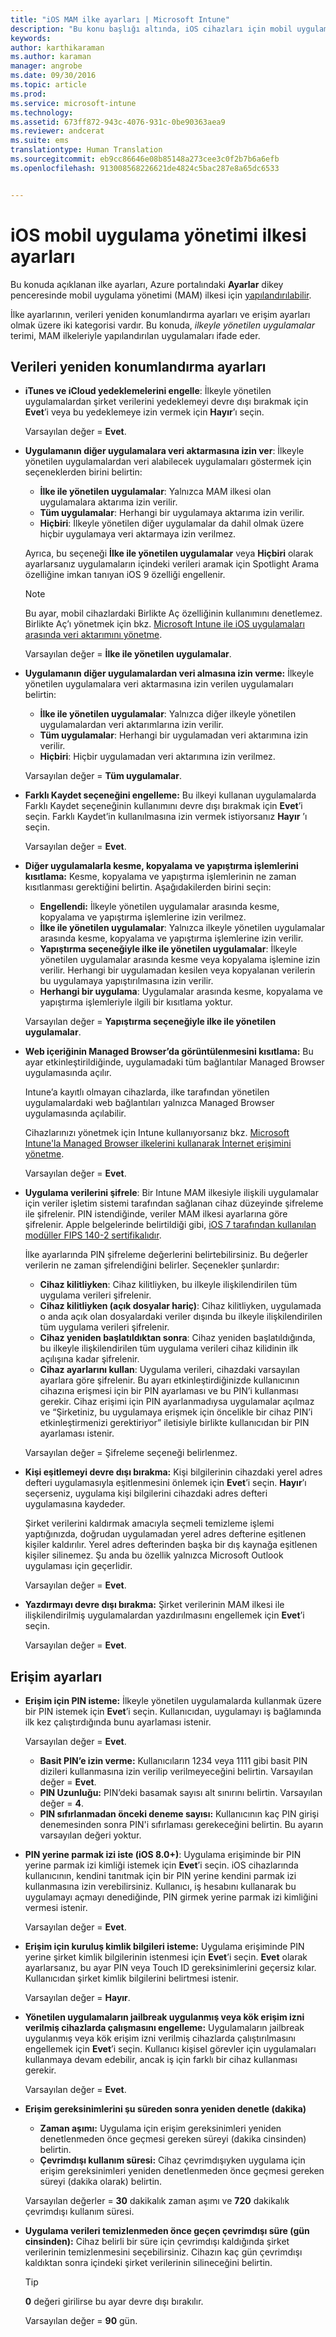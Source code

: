```yaml
---
title: "iOS MAM ilke ayarları | Microsoft Intune"
description: "Bu konu başlığı altında, iOS cihazları için mobil uygulama yönetimi ilkesi ayarları açıklanır."
keywords: 
author: karthikaraman
ms.author: karaman
manager: angrobe
ms.date: 09/30/2016
ms.topic: article
ms.prod: 
ms.service: microsoft-intune
ms.technology: 
ms.assetid: 673ff872-943c-4076-931c-0be90363aea9
ms.reviewer: andcerat
ms.suite: ems
translationtype: Human Translation
ms.sourcegitcommit: eb9cc86646e08b85148a273cee3c0f2b7b6a6efb
ms.openlocfilehash: 913008568226621de4824c5bac287e8a65dc6533


---
```


#  <a name="ios-mobile-app-management-policy-settings"></a>iOS mobil uygulama yönetimi ilkesi ayarları
Bu konuda açıklanan ilke ayarları, Azure portalındaki **Ayarlar** dikey penceresinde mobil uygulama yönetimi (MAM) ilkesi için [yapılandırılabilir](create-and-deploy-mobile-app-management-policies-with-microsoft-intune.md).

İlke ayarlarının, verileri yeniden konumlandırma ayarları ve erişim ayarları olmak üzere iki kategorisi vardır. Bu konuda, *ilkeyle yönetilen uygulamalar* terimi, MAM ilkeleriyle yapılandırılan uygulamaları ifade eder.

##  <a name="data-relocation-settings"></a>Verileri yeniden konumlandırma ayarları

- **iTunes ve iCloud yedeklemelerini engelle**: İlkeyle yönetilen uygulamalardan şirket verilerini yedeklemeyi devre dışı bırakmak için **Evet**’i veya bu yedeklemeye izin vermek için **Hayır**’ı seçin.

  Varsayılan değer = **Evet**.

- **Uygulamanın diğer uygulamalara veri aktarmasına izin ver**: İlkeyle yönetilen uygulamalardan veri alabilecek uygulamaları göstermek için seçeneklerden birini belirtin:
  - **İlke ile yönetilen uygulamalar**: Yalnızca MAM ilkesi olan uygulamalara aktarıma izin verilir.
  - **Tüm uygulamalar**: Herhangi bir uygulamaya aktarıma izin verilir.
  - **Hiçbiri**: İlkeyle yönetilen diğer uygulamalar da dahil olmak üzere hiçbir uygulamaya veri aktarmaya izin verilmez.

  Ayrıca, bu seçeneği **İlke ile yönetilen uygulamalar** veya **Hiçbiri** olarak ayarlarsanız uygulamaların içindeki verileri aramak için Spotlight Arama özelliğine imkan tanıyan iOS 9 özelliği engellenir.

  >[!NOTE]
  >Bu ayar, mobil cihazlardaki Birlikte Aç özelliğinin kullanımını denetlemez. Birlikte Aç’ı yönetmek için bkz. [Microsoft Intune ile iOS uygulamaları arasında veri aktarımını yönetme](manage-data-transfer-between-ios-apps-with-microsoft-intune.md).

  Varsayılan değer = **İlke ile yönetilen uygulamalar**.

- **Uygulamanın diğer uygulamalardan veri almasına izin verme:** İlkeyle yönetilen uygulamalara veri aktarmasına izin verilen uygulamaları belirtin:
  -  **İlke ile yönetilen uygulamalar**: Yalnızca diğer ilkeyle yönetilen uygulamalardan veri aktarımlarına izin verilir.
  -  **Tüm uygulamalar**: Herhangi bir uygulamadan veri aktarımına izin verilir.
  -  **Hiçbiri**: Hiçbir uygulamadan veri aktarımına izin verilmez.

  Varsayılan değer = **Tüm uygulamalar**.

- **Farklı Kaydet seçeneğini engelleme:** Bu ilkeyi kullanan uygulamalarda Farklı Kaydet seçeneğinin kullanımını devre dışı bırakmak için **Evet**’i seçin. Farklı Kaydet’in kullanılmasına izin vermek istiyorsanız **Hayır** ’ı seçin.

  Varsayılan değer = **Evet**.

- **Diğer uygulamalarla kesme, kopyalama ve yapıştırma işlemlerini kısıtlama:** Kesme, kopyalama ve yapıştırma işlemlerinin ne zaman kısıtlanması gerektiğini belirtin. Aşağıdakilerden birini seçin:
  -   **Engellendi:** İlkeyle yönetilen uygulamalar arasında kesme, kopyalama ve yapıştırma işlemlerine izin verilmez.
  -   **İlke ile yönetilen uygulamalar**: Yalnızca ilkeyle yönetilen uygulamalar arasında kesme, kopyalama ve yapıştırma işlemlerine izin verilir.
  -   **Yapıştırma seçeneğiyle ilke ile yönetilen uygulamalar**: İlkeyle yönetilen uygulamalar arasında kesme veya kopyalama işlemine izin verilir. Herhangi bir uygulamadan kesilen veya kopyalanan verilerin bu uygulamaya yapıştırılmasına izin verilir.
  - **Herhangi bir uygulama**: Uygulamalar arasında kesme, kopyalama ve yapıştırma işlemleriyle ilgili bir kısıtlama yoktur.

  Varsayılan değer = **Yapıştırma seçeneğiyle ilke ile yönetilen uygulamalar**.

- **Web içeriğinin Managed Browser’da görüntülenmesini kısıtlama:** Bu ayar etkinleştirildiğinde, uygulamadaki tüm bağlantılar Managed Browser uygulamasında açılır.

  Intune’a kayıtlı olmayan cihazlarda, ilke tarafından yönetilen uygulamalardaki web bağlantıları yalnızca Managed Browser uygulamasında açılabilir.

  Cihazlarınızı yönetmek için Intune kullanıyorsanız bkz. [Microsoft Intune'la Managed Browser ilkelerini kullanarak İnternet erişimini yönetme](manage-internet-access-using-managed-browser-policies.md).

  Varsayılan değer = **Evet**.

- **Uygulama verilerini şifrele**: Bir Intune MAM ilkesiyle ilişkili uygulamalar için veriler işletim sistemi tarafından sağlanan cihaz düzeyinde şifreleme ile şifrelenir. PIN istendiğinde, veriler MAM ilkesi ayarlarına göre şifrelenir. Apple belgelerinde belirtildiği gibi, [iOS 7 tarafından kullanılan modüller FIPS 140-2 sertifikalıdır](http://support.apple.com/en-us/HT202739).

  İlke ayarlarında PIN şifreleme değerlerini belirtebilirsiniz. Bu değerler verilerin ne zaman şifrelendiğini belirler. Seçenekler şunlardır:
  -   **Cihaz kilitliyken**: Cihaz kilitliyken, bu ilkeyle ilişkilendirilen tüm uygulama verileri şifrelenir.
  -   **Cihaz kilitliyken (açık dosyalar hariç)**: Cihaz kilitliyken, uygulamada o anda açık olan dosyalardaki veriler dışında bu ilkeyle ilişkilendirilen tüm uygulama verileri şifrelenir.
  -   **Cihaz yeniden başlatıldıktan sonra**: Cihaz yeniden başlatıldığında, bu ilkeyle ilişkilendirilen tüm uygulama verileri cihaz kilidinin ilk açılışına kadar şifrelenir.
  -   **Cihaz ayarlarını kullan**: Uygulama verileri, cihazdaki varsayılan ayarlara göre şifrelenir.
  Bu ayarı etkinleştirdiğinizde kullanıcının cihazına erişmesi için bir PIN ayarlaması ve bu PIN’i kullanması gerekir.  Cihaz erişimi için PIN ayarlanmadıysa uygulamalar açılmaz ve “Şirketiniz, bu uygulamaya erişmek için öncelikle bir cihaz PIN’i etkinleştirmenizi gerektiriyor” iletisiyle birlikte kullanıcıdan bir PIN ayarlaması istenir.

  Varsayılan değer = Şifreleme seçeneği belirlenmez.
- **Kişi eşitlemeyi devre dışı bırakma:** Kişi bilgilerinin cihazdaki yerel adres defteri uygulamasıyla eşitlenmesini önlemek için **Evet**’i seçin. **Hayır**’ı seçerseniz, uygulama kişi bilgilerini cihazdaki adres defteri uygulamasına kaydeder.

  Şirket verilerini kaldırmak amacıyla seçmeli temizleme işlemi yaptığınızda, doğrudan uygulamadan yerel adres defterine eşitlenen kişiler kaldırılır. Yerel adres defterinden başka bir dış kaynağa eşitlenen kişiler silinemez. Şu anda bu özellik yalnızca Microsoft Outlook uygulaması için geçerlidir.

  Varsayılan değer = **Evet**.

- **Yazdırmayı devre dışı bırakma:** Şirket verilerinin MAM ilkesi ile ilişkilendirilmiş uygulamalardan yazdırılmasını engellemek için **Evet**’i seçin.

    Varsayılan değer = **Evet**.

##  <a name="access-settings"></a>Erişim ayarları

- **Erişim için PIN isteme:** İlkeyle yönetilen uygulamalarda kullanmak üzere bir PIN istemek için **Evet**’i seçin. Kullanıcıdan, uygulamayı iş bağlamında ilk kez çalıştırdığında bunu ayarlaması istenir.

  Varsayılan değer = **Evet**.
    -  **Basit PIN’e izin verme:** Kullanıcıların 1234 veya 1111 gibi basit PIN dizileri kullanmasına izin verilip verilmeyeceğini belirtin. Varsayılan değer = **Evet**.
    - **PIN Uzunluğu:** PIN’deki basamak sayısı alt sınırını belirtin. Varsayılan değer = **4**.
    - **PIN sıfırlanmadan önceki deneme sayısı:** Kullanıcının kaç PIN girişi denemesinden sonra PIN'i sıfırlaması gerekeceğini belirtin. Bu ayarın varsayılan değeri yoktur.

- **PIN yerine parmak izi iste (iOS 8.0+)**: Uygulama erişiminde bir PIN yerine parmak izi kimliği istemek için **Evet**’i seçin.
iOS cihazlarında kullanıcının, kendini tanıtmak için bir PIN yerine kendini parmak izi kullanmasına izin verebilirsiniz. Kullanıcı, iş hesabını kullanarak bu uygulamayı açmayı denediğinde, PIN girmek yerine parmak izi kimliğini vermesi istenir.

  Varsayılan değer = **Evet**.
- **Erişim için kuruluş kimlik bilgileri isteme:** Uygulama erişiminde PIN yerine şirket kimlik bilgilerinin istenmesi için **Evet**’i seçin. **Evet** olarak ayarlarsanız, bu ayar PIN veya Touch ID gereksinimlerini geçersiz kılar. Kullanıcıdan şirket kimlik bilgilerini belirtmesi istenir.

  Varsayılan değer = **Hayır**.
- **Yönetilen uygulamaların jailbreak uygulanmış veya kök erişim izni verilmiş cihazlarda çalışmasını engelleme:** Uygulamaların jailbreak uygulanmış veya kök erişim izni verilmiş cihazlarda çalıştırılmasını engellemek için **Evet**’i seçin. Kullanıcı kişisel görevler için uygulamaları kullanmaya devam edebilir, ancak iş için farklı bir cihaz kullanması gerekir.

  Varsayılan değer = **Evet**.
- **Erişim gereksinimlerini şu süreden sonra yeniden denetle (dakika)**
  -   **Zaman aşımı:** Uygulama için erişim gereksinimleri yeniden denetlenmeden önce geçmesi gereken süreyi (dakika cinsinden) belirtin.
  -   **Çevrimdışı kullanım süresi:** Cihaz çevrimdışıyken uygulama için erişim gereksinimleri yeniden denetlenmeden önce geçmesi gereken süreyi (dakika olarak) belirtin.

  Varsayılan değerler = **30** dakikalık zaman aşımı ve **720** dakikalık çevrimdışı kullanım süresi.
- **Uygulama verileri temizlenmeden önce geçen çevrimdışı süre (gün cinsinden):** Cihaz belirli bir süre için çevrimdışı kaldığında şirket verilerinin temizlenmesini seçebilirsiniz. Cihazın kaç gün çevrimdışı kaldıktan sonra içindeki şirket verilerinin silineceğini belirtin.

  >[!TIP]
  >**0** değeri girilirse bu ayar devre dışı bırakılır.

  Varsayılan değer = **90** gün.



<!--HONumber=Oct16_HO5-->


